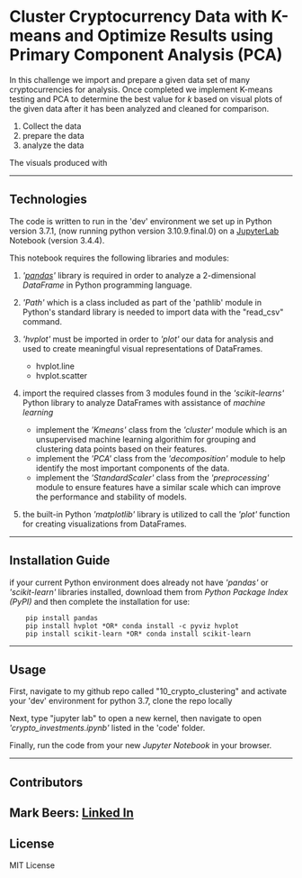 # Cluster Cryptocurrency Data with K-means and Optimize Results using Primary Component Analysis (PCA)

In this challenge we import and prepare a given data set of many cryptocurrencies for analysis.  Once completed we implement K-means testing and PCA to determine the best value for *k* based on visual plots of the given data after it has been analyzed and cleaned for comparison.

1) Collect the data
2) prepare the data
3) analyze the data

The visuals produced with 

---

## Technologies

The code is written to run in the 'dev' environment we set up in Python version 3.7.1, (now running python version 3.10.9.final.0) on a [JupyterLab](https://jupyter.org) Notebook (version 3.4.4).

This notebook requires the following libraries and modules:

1) *'[pandas](https://pandas.pydata.org/)'* library is required in order to analyze a 2-dimensional *DataFrame* in Python programming language.
2) *'Path'* which is a class included as part of the 'pathlib' module in Python's standard library is needed to import data with the "read_csv" command.
3) *'hvplot'* must be imported in order to *'plot'* our data for analysis and used to create meaningful visual representations of DataFrames.
    + hvplot.line
    + hvplot.scatter

4) import the required classes from 3 modules found in the *'scikit-learns'* Python library to analyze DataFrames with assistance of *machine learning*
    + implement the *'Kmeans'* class from the *'cluster'* module which is an unsupervised machine learning algorithim for grouping and clustering data points based on their features.
    + implement the *'PCA'* class from the *'decomposition'* module to help identify the most important components of the data.
    + implement the *'StandardScaler'* class from the *'preprocessing'* module to ensure features have a similar scale which can improve the performance and stability of models.
    
5) the built-in Python *'matplotlib'* library is utilized to call the *'plot'* function for creating visualizations from DataFrames.

---

## Installation Guide

if your current Python environment does already not have *'pandas'* or *'scikit-learn'* libraries installed, download them from *Python Package Index (PyPI)* and then complete the installation for use:
        
        pip install pandas
        pip install hvplot *OR* conda install -c pyviz hvplot
        pip install scikit-learn *OR* conda install scikit-learn


---

## Usage

First, navigate to my github repo called "10_crypto_clustering" and activate your 'dev' environment for python 3.7, clone the repo locally

Next, type "jupyter lab" to open a new kernel, then navigate to open *'crypto_investments.ipynb'* listed in the 'code' folder.

Finally, run the code from your new *Jupyter Notebook* in your browser.

---

## Contributors

Mark Beers: 
[Linked In](https://www.linkedin.com/in/markwbeers/)
---

## License

MIT License 


